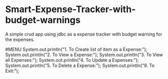 # Smart-Expense-Tracker-with-budget-warnings
A simple crud app using jdbc as a expense tracker with budget warning for the expenses.

#MENU
System.out.println("1. To Create list of item as a Expense:");
		System.out.println("2. To View a Expense:");
		System.out.println("3. To View all Expenses:");
		System.out.println("4. To Update a Expenses:");
		System.out.println("5. To Delete a Expense:");
		System.out.println("9. To Exit:");
